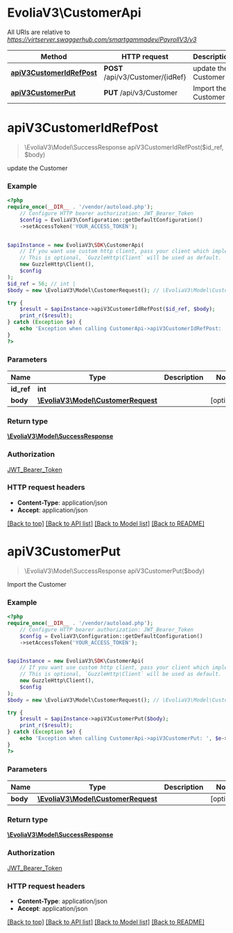 # EvoliaV3\CustomerApi

All URIs are relative to *https://virtserver.swaggerhub.com/smartgammadev/PayrollV3/v3*

Method | HTTP request | Description
------------- | ------------- | -------------
[**apiV3CustomerIdRefPost**](CustomerApi.md#apiv3customeridrefpost) | **POST** /api/v3/Customer/{idRef} | update the Customer
[**apiV3CustomerPut**](CustomerApi.md#apiv3customerput) | **PUT** /api/v3/Customer | Import the Customer

# **apiV3CustomerIdRefPost**
> \EvoliaV3\Model\SuccessResponse apiV3CustomerIdRefPost($id_ref, $body)

update the Customer

### Example
```php
<?php
require_once(__DIR__ . '/vendor/autoload.php');
    // Configure HTTP bearer authorization: JWT_Bearer_Token
    $config = EvoliaV3\Configuration::getDefaultConfiguration()
    ->setAccessToken('YOUR_ACCESS_TOKEN');


$apiInstance = new EvoliaV3\SDK\CustomerApi(
    // If you want use custom http client, pass your client which implements `GuzzleHttp\ClientInterface`.
    // This is optional, `GuzzleHttp\Client` will be used as default.
    new GuzzleHttp\Client(),
    $config
);
$id_ref = 56; // int | 
$body = new \EvoliaV3\Model\CustomerRequest(); // \EvoliaV3\Model\CustomerRequest | 

try {
    $result = $apiInstance->apiV3CustomerIdRefPost($id_ref, $body);
    print_r($result);
} catch (Exception $e) {
    echo 'Exception when calling CustomerApi->apiV3CustomerIdRefPost: ', $e->getMessage(), PHP_EOL;
}
?>
```

### Parameters

Name | Type | Description  | Notes
------------- | ------------- | ------------- | -------------
 **id_ref** | **int**|  |
 **body** | [**\EvoliaV3\Model\CustomerRequest**](../Model/CustomerRequest.md)|  | [optional]

### Return type

[**\EvoliaV3\Model\SuccessResponse**](../Model/SuccessResponse.md)

### Authorization

[JWT_Bearer_Token](../../README.md#JWT_Bearer_Token)

### HTTP request headers

 - **Content-Type**: application/json
 - **Accept**: application/json

[[Back to top]](#) [[Back to API list]](../../README.md#documentation-for-api-endpoints) [[Back to Model list]](../../README.md#documentation-for-models) [[Back to README]](../../README.md)

# **apiV3CustomerPut**
> \EvoliaV3\Model\SuccessResponse apiV3CustomerPut($body)

Import the Customer

### Example
```php
<?php
require_once(__DIR__ . '/vendor/autoload.php');
    // Configure HTTP bearer authorization: JWT_Bearer_Token
    $config = EvoliaV3\Configuration::getDefaultConfiguration()
    ->setAccessToken('YOUR_ACCESS_TOKEN');


$apiInstance = new EvoliaV3\SDK\CustomerApi(
    // If you want use custom http client, pass your client which implements `GuzzleHttp\ClientInterface`.
    // This is optional, `GuzzleHttp\Client` will be used as default.
    new GuzzleHttp\Client(),
    $config
);
$body = new \EvoliaV3\Model\CustomerRequest(); // \EvoliaV3\Model\CustomerRequest | 

try {
    $result = $apiInstance->apiV3CustomerPut($body);
    print_r($result);
} catch (Exception $e) {
    echo 'Exception when calling CustomerApi->apiV3CustomerPut: ', $e->getMessage(), PHP_EOL;
}
?>
```

### Parameters

Name | Type | Description  | Notes
------------- | ------------- | ------------- | -------------
 **body** | [**\EvoliaV3\Model\CustomerRequest**](../Model/CustomerRequest.md)|  | [optional]

### Return type

[**\EvoliaV3\Model\SuccessResponse**](../Model/SuccessResponse.md)

### Authorization

[JWT_Bearer_Token](../../README.md#JWT_Bearer_Token)

### HTTP request headers

 - **Content-Type**: application/json
 - **Accept**: application/json

[[Back to top]](#) [[Back to API list]](../../README.md#documentation-for-api-endpoints) [[Back to Model list]](../../README.md#documentation-for-models) [[Back to README]](../../README.md)


